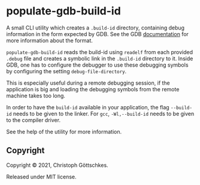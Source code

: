 # populate-gdb-build-id

A small CLI utility which creates a `.build-id` directory, containing debug
information in the form expected by GDB.
See the GDB
[documentation](https://sourceware.org/gdb/onlinedocs/gdb/Separate-Debug-Files.html)
for more information about the format.

`populate-gdb-build-id` reads the build-id using `readelf` from each provided
`.debug` file and creates a symbolic link in the `.build-id` directory to it.
Inside GDB, one has to configure the debugger to use these debugging symbols
by configuring the setting `debug-file-directory`.

This is especially useful during a remote debugging session, if the application
is big and loading the debugging symbols from the remote machine takes too long.

In order to have the `build-id` available in your application, the flag
`--build-id` needs to be given to the linker. For `gcc`, `-Wl,--build-id` needs
to be given to the compiler driver.

See the help of the utility for more information.

## Copyright

Copyright © 2021, Christoph Göttschkes.

Released under MIT license.
